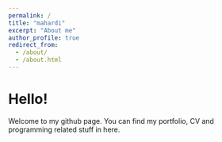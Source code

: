 ```yaml
---
permalink: /
title: "mahardi"
excerpt: "About me"
author_profile: true
redirect_from: 
  - /about/
  - /about.html
---
```


Hello!
======
Welcome to my github page. 
You can find my portfolio, 
CV and programming related stuff in here.



